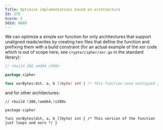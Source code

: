 ```yaml
---
Title: Optimize implementations based on architecture
Id: 275
Score: 2
SOId: 8608
---
```

We can optimize a simple xor function for only architectures that support unaligned reads/writes by creating two files that define the function and prefixing them with a build constraint (for an actual example of the xor code which is out of scope here, see `crypto/cipher/xor.go` in the standard library):

```go
// +build 386 amd64 s390x

package cipher

func xorBytes(dst, a, b []byte) int { /* This function uses unaligned reads / writes to optimize the operation */ }
```

and for other architectures:

```
// +build !386,!amd64,!s390x

package cipher

func xorBytes(dst, a, b []byte) int { /* This version of the function just loops and xors */ }
```

